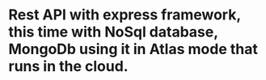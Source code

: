 # Rest API with express framework, this time with NoSql database, MongoDb using it in Atlas mode that runs in the cloud.
